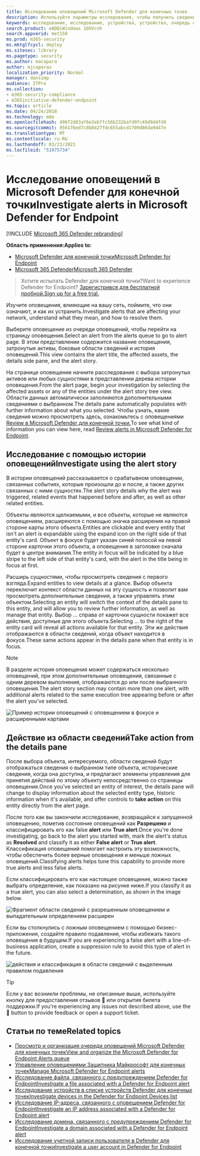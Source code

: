 ```yaml
---
title: Исследование оповещений Microsoft Defender для конечных точек
description: Используйте параметры исследования, чтобы получить сведения о оповещениях, влияющих на вашу сеть, что они означают и как их устранить.
keywords: исследование, исследование, устройства, устройство, очередь оповещений, панель мониторинга, IP-адрес, файл, отправка, отправка, глубокий анализ, хронология, поиск, домен, URL-адрес, IP
search.product: eADQiWindows 10XVcnh
search.appverid: met150
ms.prod: m365-security
ms.mktglfcycl: deploy
ms.sitesec: library
ms.pagetype: security
ms.author: macapara
author: mjcaparas
localization_priority: Normal
manager: dansimp
audience: ITPro
ms.collection:
- m365-security-compliance
- m365initiative-defender-endpoint
ms.topic: article
ms.date: 04/24/2018
ms.technology: mde
ms.openlocfilehash: 498f2d83af6e2eb7fc56b232bafd9fc49d9d4fd9
ms.sourcegitcommit: 956176ed7c8b8427fdc655abcd1709d86da9447e
ms.translationtype: MT
ms.contentlocale: ru-RU
ms.lasthandoff: 03/23/2021
ms.locfileid: "51075734"
---
```

# <a name="investigate-alerts-in-microsoft-defender-for-endpoint"></a><span data-ttu-id="2bca3-104">Исследование оповещений в Microsoft Defender для конечной точки</span><span class="sxs-lookup"><span data-stu-id="2bca3-104">Investigate alerts in Microsoft Defender for Endpoint</span></span>

[!INCLUDE [Microsoft 365 Defender rebranding](../../includes/microsoft-defender.md)]

<span data-ttu-id="2bca3-105">**Область применения:**</span><span class="sxs-lookup"><span data-stu-id="2bca3-105">**Applies to:**</span></span>
- [<span data-ttu-id="2bca3-106">Microsoft Defender для конечной точки</span><span class="sxs-lookup"><span data-stu-id="2bca3-106">Microsoft Defender for Endpoint</span></span>](https://go.microsoft.com/fwlink/p/?linkid=2146631)
- [<span data-ttu-id="2bca3-107">Microsoft 365 Defender</span><span class="sxs-lookup"><span data-stu-id="2bca3-107">Microsoft 365 Defender</span></span>](https://go.microsoft.com/fwlink/?linkid=2118804)

><span data-ttu-id="2bca3-108">Хотите испытать Defender для конечной точки?</span><span class="sxs-lookup"><span data-stu-id="2bca3-108">Want to experience Defender for Endpoint?</span></span> [<span data-ttu-id="2bca3-109">Зарегистрився для бесплатной пробной.</span><span class="sxs-lookup"><span data-stu-id="2bca3-109">Sign up for a free trial.</span></span>](https://www.microsoft.com/microsoft-365/windows/microsoft-defender-atp?ocid=docs-wdatp-investigatealerts-abovefoldlink) 

<span data-ttu-id="2bca3-110">Изучите оповещения, влияющие на вашу сеть, поймите, что они означают, и как их устранить.</span><span class="sxs-lookup"><span data-stu-id="2bca3-110">Investigate alerts that are affecting your network, understand what they mean, and how to resolve them.</span></span>

<span data-ttu-id="2bca3-111">Выберите оповещение из очереди оповещений, чтобы перейти на страницу оповещения.</span><span class="sxs-lookup"><span data-stu-id="2bca3-111">Select an alert from the alerts queue to go to alert page.</span></span> <span data-ttu-id="2bca3-112">В этом представлении содержится название оповещения, затронутые активы, боковые области сведений и история оповещений.</span><span class="sxs-lookup"><span data-stu-id="2bca3-112">This view contains the alert title, the affected assets, the details side pane, and the alert story.</span></span>

<span data-ttu-id="2bca3-113">На странице оповещение начните расследование с выбора затронутых активов или любых сущностями в представлении дерева истории оповещения.</span><span class="sxs-lookup"><span data-stu-id="2bca3-113">From the alert page, begin your investigation by selecting the affected assets or any of the entities under the alert story tree view.</span></span> <span data-ttu-id="2bca3-114">Области данных автоматически заполняются дополнительными сведениями о выбранном.</span><span class="sxs-lookup"><span data-stu-id="2bca3-114">The details pane automatically populates with further information about what you selected.</span></span> <span data-ttu-id="2bca3-115">Чтобы узнать, какие сведения можно просмотреть здесь, ознакомьтесь с оповещениями [Review в Microsoft Defender для конечной точки.](https://docs.microsoft.com/microsoft-365/security/defender-endpoint/review-alerts)</span><span class="sxs-lookup"><span data-stu-id="2bca3-115">To see what kind of information you can view here, read [Review alerts in Microsoft Defender for Endpoint](https://docs.microsoft.com/microsoft-365/security/defender-endpoint/review-alerts).</span></span>

## <a name="investigate-using-the-alert-story"></a><span data-ttu-id="2bca3-116">Исследование с помощью истории оповещений</span><span class="sxs-lookup"><span data-stu-id="2bca3-116">Investigate using the alert story</span></span>

<span data-ttu-id="2bca3-117">В истории оповещений рассказывается о срабатывном оповещении, связанных событиях, которые произошли до и после, а также других связанных с ними сущностях.</span><span class="sxs-lookup"><span data-stu-id="2bca3-117">The alert story details why the alert was triggered, related events that happened before and after, as well as other related entities.</span></span>

<span data-ttu-id="2bca3-118">Объекты являются щелкаемыми, и все объекты, которые не являются оповещением, расширяются с помощью значка расширения на правой стороне карты этого объекта.</span><span class="sxs-lookup"><span data-stu-id="2bca3-118">Entities are clickable and every entity that isn't an alert is expandable using the expand icon on the right side of that entity's card.</span></span> <span data-ttu-id="2bca3-119">Объект в фокусе будет указан синей полосой на левой стороне карточки этого объекта, а оповещение в заголовке сначала будет в центре внимания.</span><span class="sxs-lookup"><span data-stu-id="2bca3-119">The entity in focus will be indicated by a blue stripe to the left side of that entity's card, with the alert in the title being in focus at first.</span></span>

<span data-ttu-id="2bca3-120">Расширь сущностями, чтобы просмотреть сведения с первого взгляда.</span><span class="sxs-lookup"><span data-stu-id="2bca3-120">Expand entities to view details at a glance.</span></span> <span data-ttu-id="2bca3-121">Выбор объекта переключит контекст области данных на эту сущность и позволит вам просмотреть дополнительные сведения, а также управлять этим объектом.</span><span class="sxs-lookup"><span data-stu-id="2bca3-121">Selecting an entity will switch the context of the details pane to this entity, and will allow you to review further information, as well as manage that entity.</span></span> <span data-ttu-id="2bca3-122">Выбор *...* справа от карточки сущности покажет все действия, доступные для этого объекта.</span><span class="sxs-lookup"><span data-stu-id="2bca3-122">Selecting *...* to the right of the entity card will reveal all actions available for that entity.</span></span> <span data-ttu-id="2bca3-123">Эти же действия отображаются в области сведений, когда объект находится в фокусе.</span><span class="sxs-lookup"><span data-stu-id="2bca3-123">These same actions appear in the details pane when that entity is in focus.</span></span>

> [!NOTE]
> <span data-ttu-id="2bca3-124">В разделе история оповещения может содержаться несколько оповещений, при этом дополнительные оповещения, связанные с одним деревом выполнения, отображаются до или после выбранного оповещения.</span><span class="sxs-lookup"><span data-stu-id="2bca3-124">The alert story section may contain more than one alert, with additional alerts related to the same execution tree appearing before or after the alert you've selected.</span></span>

![Пример истории оповещений с оповещением в фокусе и расширенными картами](images/alert-story-tree.png)

## <a name="take-action-from-the-details-pane"></a><span data-ttu-id="2bca3-126">Действие из области сведений</span><span class="sxs-lookup"><span data-stu-id="2bca3-126">Take action from the details pane</span></span>

<span data-ttu-id="2bca3-127">После выбора объекта, интересуемого, области сведений будут отображаться сведения о выбранном типе объекта, исторические сведения,  когда она доступна, и предлагают элементы управления для принятия действий по этому объекту непосредственно со страницы оповещения.</span><span class="sxs-lookup"><span data-stu-id="2bca3-127">Once you've selected an entity of interest, the details pane will change to display information about the selected entity type, historic information when it's available, and offer controls to **take action** on this entity directly from the alert page.</span></span>

<span data-ttu-id="2bca3-128">После того как вы закончили исследование, возвращайся к запущенной оповещению, пометив состояние оповещений как **Разрешено** и классифицировать его как false **alert** или **True alert**.</span><span class="sxs-lookup"><span data-stu-id="2bca3-128">Once you're done investigating, go back to the alert you started with, mark the alert's status as **Resolved** and classify it as either **False alert** or **True alert**.</span></span> <span data-ttu-id="2bca3-129">Классификация оповещений помогает настроить эту возможность, чтобы обеспечить более верные оповещения и меньше ложных оповещений.</span><span class="sxs-lookup"><span data-stu-id="2bca3-129">Classifying alerts helps tune this capability to provide more true alerts and less false alerts.</span></span>

<span data-ttu-id="2bca3-130">Если классифицировать его как настоящее оповещение, можно также выбрать определение, как показано на рисунке ниже.</span><span class="sxs-lookup"><span data-stu-id="2bca3-130">If you classify it as a true alert, you can also select a determination, as shown in the image below.</span></span>

![Фрагмент области сведений с разрешенным оповещением и выпадательным определением расширен](images/alert-details-resolved-true.png)

<span data-ttu-id="2bca3-132">Если вы столкнулись с ложным оповещением с помощью бизнес-приложения, создайте правило подавления, чтобы избежать такого оповещения в будущем.</span><span class="sxs-lookup"><span data-stu-id="2bca3-132">If you are experiencing a false alert with a line-of-business application, create a suppression rule to avoid this type of alert in the future.</span></span>

![действия и классификация в области сведений с выделенным правилом подавления](images/alert-false-suppression-rule.png)

> [!TIP]
> <span data-ttu-id="2bca3-134">Если у вас возникли проблемы, не описанные выше, используйте кнопку для предоставления отзывов 🙂 или открытия билета поддержки.</span><span class="sxs-lookup"><span data-stu-id="2bca3-134">If you're experiencing any issues not described above, use the 🙂 button to provide feedback or open a support ticket.</span></span>


## <a name="related-topics"></a><span data-ttu-id="2bca3-135">Статьи по теме</span><span class="sxs-lookup"><span data-stu-id="2bca3-135">Related topics</span></span>
- [<span data-ttu-id="2bca3-136">Просмотр и организация очереди оповещений Microsoft Defender для конечных точек</span><span class="sxs-lookup"><span data-stu-id="2bca3-136">View and organize the Microsoft Defender for Endpoint Alerts queue</span></span>](alerts-queue.md)
- [<span data-ttu-id="2bca3-137">Управление оповещениями Защитника Майкрософт для конечных точек</span><span class="sxs-lookup"><span data-stu-id="2bca3-137">Manage Microsoft Defender for Endpoint alerts</span></span>](manage-alerts.md)
- [<span data-ttu-id="2bca3-138">Исследование файла, связанного с предупреждением Defender for Endpoint</span><span class="sxs-lookup"><span data-stu-id="2bca3-138">Investigate a file associated with a Defender for Endpoint alert</span></span>](investigate-files.md)
- [<span data-ttu-id="2bca3-139">Исследование устройств в списке устройств Defender для конечных точек</span><span class="sxs-lookup"><span data-stu-id="2bca3-139">Investigate devices in the Defender for Endpoint Devices list</span></span>](investigate-machines.md)
- [<span data-ttu-id="2bca3-140">Исследование IP-адреса, связанного с оповещением Defender for Endpoint</span><span class="sxs-lookup"><span data-stu-id="2bca3-140">Investigate an IP address associated with a Defender for Endpoint alert</span></span>](investigate-ip.md)
- [<span data-ttu-id="2bca3-141">Исследование домена, связанного с предупреждением Defender for Endpoint</span><span class="sxs-lookup"><span data-stu-id="2bca3-141">Investigate a domain associated with a Defender for Endpoint alert</span></span>](investigate-domain.md)
- [<span data-ttu-id="2bca3-142">Исследование учетной записи пользователя в Defender для конечной точки</span><span class="sxs-lookup"><span data-stu-id="2bca3-142">Investigate a user account in Defender for Endpoint</span></span>](investigate-user.md)


